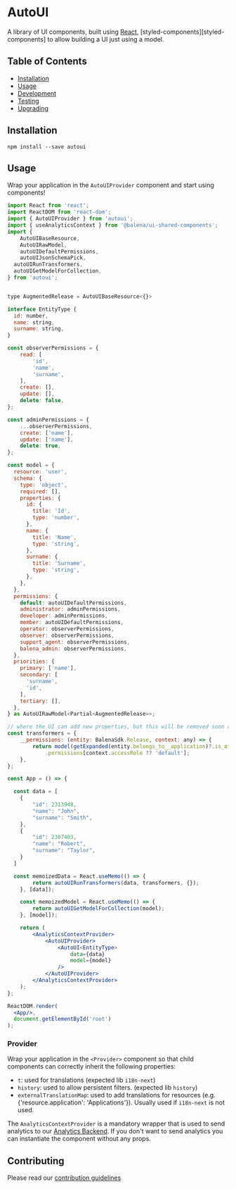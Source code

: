 # AutoUI

A library of UI components, built using [React][react], [styled-components][styled-components] to allow building a UI just using a model.

## Table of Contents

* [Installation](#installation)
* [Usage](#usage)
* [Development](#development)
* [Testing](#testing)
* [Upgrading](#testing)

## Installation

```
npm install --save autoui
```

## Usage

Wrap your application in the `AutoUIProvider` component and start using components!

```jsx
import React from 'react';
import ReactDOM from 'react-dom';
import { AutoUIProvider } from 'autoui';
import { useAnalyticsContext } from '@balena/ui-shared-components';
import {
	AutoUIBaseResource,
	AutoUIRawModel,
	autoUIDefaultPermissions,
	autoUIJsonSchemaPick,
  autoUIRunTransformers,
  autoUIGetModelForCollection,
} from 'autoui';


type AugmentedRelease = AutoUIBaseResource<{}>

interface EntityType {
  id: number,
  name: string,
  surname: string,
}

const observerPermissions = {
	read: [
		'id',
		'name',
		'surname',
	],
	create: [],
	update: [],
	delete: false,
};

const adminPermissions = {
	...observerPermissions,
	create: ['name'],
	update: ['name'],
	delete: true,
};

const model = {
  resource: 'user',
  schema: {
    type: 'object',
    required: [],
    properties: {
      id: {
        title: 'Id',
        type: 'number',
      },
      name: {
        title: 'Name',
        type: 'string',
      },
      surname: {
        title: 'Surname',
        type: 'string',
      },
    },
  },
  permissions: {
    default: autoUIDefaultPermissions,
    administrator: adminPermissions,
    developer: adminPermissions,
    member: autoUIDefaultPermissions,
    operator: observerPermissions,
    observer: observerPermissions,
    support_agent: observerPermissions,
    balena_admin: observerPermissions,
  },
  priorities: {
    primary: ['name'],
    secondary: [
      'surname',
      'id',
    ],
    tertiary: [],
  },
} as AutoUIRawModel<Partial<AugmentedRelease>>;

// where the UI can add new properties, but this will be removed soon as everything should live in the model
const transformers = {
	__permissions: (entity: BalenaSdk.Release, context: any) => {
		return model(getExpanded(entity.belongs_to__application)?.is_of__class!)
			.permissions[context.accessRole ?? 'default'];
	},
};

const App = () => {

  const data = [
    {
        "id": 2313948,
        "name": "John",
        "surname": "Smith",
    },
    {
        "id": 2307403,
        "name": "Robert",
        "surname": "Taylor",
    }
  ]

  const memoizedData = React.useMemo(() => {
		return autoUIRunTransformers(data, transformers, {});
	}, [data]);

	const memoizedModel = React.useMemo(() => {
		return autoUIGetModelForCollection(model);
	}, [model]);

	return (
        <AnalyticsContextProvider>
            <AutoUIProvider>
                <AutoUI<EntityType>
                    data={data}
                    model={model}
                />
            </AutoUIProvider>
        </AnalyticsContextProvider>
    );
};

ReactDOM.render(
  <App/>,
  document.getElementById('root')
);
```

### Provider

Wrap your application in the `<Provider>` component so that child components can correctly inherit the following properties: 
  - `t`: used for translations (expected lib `i18n-next`)
  - `history`: used to allow persistent filters. (expected lib `history`)
  - `externalTranslationMap`: used to add translations for resources (e.g. {'resource.application': 'Applications'}). Usually used if `i18n-next` is not used.

The `AnalyticsContextProvider` is a mandatory wrapper that is used to send analytics to our [Analytics Backend](https://github.com/balena-io/analytics-backend).
If you don't want to send analytics you can instantiate the component without any props. 

## Contributing

Please read our [contribution guidelines](docs/CONTRIBUTING.md)

[react]:https://reactjs.org/
[i18n-next]:https://react.i18next.com/
[history]:https://v5.reactrouter.com/web/api/history
